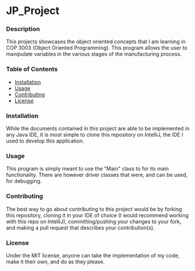 # JP_Project

### Description
This projects showcases the object oriented concepts that I am learning in COP 3003 (Object Oriented Programming).
This program allows the user to manipulate variables in the various stages of the manufacturing process.

### Table of Contents
- [Installation](#installation)
- [Usage](#usage)
- [Contributing](#contributing)
- [License](#license)

### Installation 
While the documents contained in this project are able to be implemented in any Java IDE, it is most simple to clone this repository on IntelliJ, the IDE I used to develop this application.

### Usage
This program is simply meant to use the "Main" class to for its main functionality. There are however driver classes that were, and can be used, for debugging.

### Contributing 
The best way to go about contributing to this project would be by forking this repository, cloning it in your IDE of choice (I would recommend working with this repo on IntelliJ), committing/pushing your changes to your fork, and making a pull request that describes your contribution(s).

### License
Under the MIT license, anyone can take the implementation of my code, make it their own, and do as they please.
